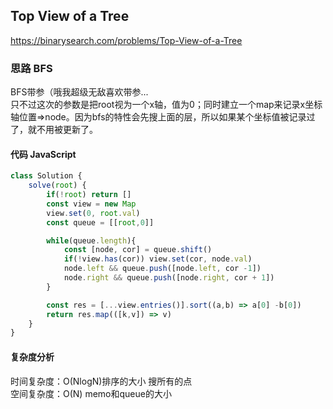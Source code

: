 ## Top View of a Tree

https://binarysearch.com/problems/Top-View-of-a-Tree

### 思路 BFS
BFS带参（哦我超级无敌喜欢带参...  
只不过这次的参数是把root视为一个x轴，值为0；同时建立一个map来记录x坐标轴位置=>node。因为bfs的特性会先搜上面的层，所以如果某个坐标值被记录过了，就不用被更新了。
#### 代码 JavaScript

```JavaScript
class Solution {
    solve(root) {
        if(!root) return []
        const view = new Map
        view.set(0, root.val)
        const queue = [[root,0]]

        while(queue.length){
            const [node, cor] = queue.shift()
            if(!view.has(cor)) view.set(cor, node.val)
            node.left && queue.push([node.left, cor -1])
            node.right && queue.push([node.right, cor + 1])
        }

        const res = [...view.entries()].sort((a,b) => a[0] -b[0])
        return res.map(([k,v]) => v)
    }
}

```

#### 复杂度分析
时间复杂度：O(NlogN)排序的大小 搜所有的点 </br>
空间复杂度：O(N) memo和queue的大小